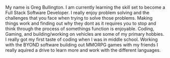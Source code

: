 
My name is Greg Bullington. I am currently learning the skill set to become a Full Stack Software Developer. 
I really enjoy problem solving and the challenges that you face when trying to solve those problems. Making things work and finding out why they dont as it requires you to stop and think through the process of somethings function is enjoyable. 
Coding, Gaming, and building/working on vehicles are some of my primary hobbies. I really got my first taste of coding when I was in middle school. 
Working with the BYOND software building out MMORPG games with my friends I really aquired a drive to learn more and work with the different languages.
